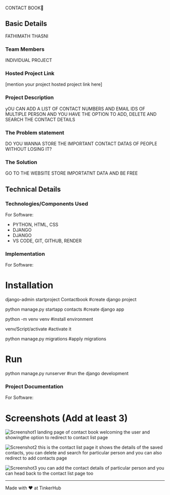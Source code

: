 CONTACT BOOK🎯


## Basic Details
FATHIMATH THASNI


### Team Members
INDIVIDUAL PROJECT


### Hosted Project Link
[mention your project hosted project link here]

### Project Description
yOU CAN ADD A LIST OF CONTACT NUMBERS AND EMAIL IDS OF MULTIPLE PERSON AND YOU HAVE THE OPTION TO ADD, DELETE AND SEARCH THE CONTACT DETAILS
### The Problem statement
DO YOU WANNA STORE THE IMPORTANT CONTACT DATAS OF PEOPLE WITHOUT LOSING IT?

### The Solution
GO TO THE WEBSITE STORE IMPORTATNT DATA AND BE FREE

## Technical Details
### Technologies/Components Used
For Software:
- PYTHON, HTML, CSS
- DJANGO
- DJANGO
- VS CODE, GIT, GITHUB, RENDER



### Implementation
For Software:
# Installation
django-admin startproject Contactbook #create django project

python manage.py startapp contacts #create django app

python -m venv venv #install environment

venv/Script/activate #activate it

python manage.py migrations #apply migrations

# Run
python manage.py runserver #run the django development 

### Project Documentation
For Software:

# Screenshots (Add at least 3)
![Screenshot1](https://github.com/user-attachments/assets/4f988290-a5a1-4d88-92f0-c43f51641c97)
landing page of contact book welcoming the user and showingthe option to redirect to contact list page

![Screenshot2](https://github.com/user-attachments/assets/30b4a189-7062-4f54-87b3-305bab5098c8)
this is the contact list page it shows the details of the saved contacts, you can delete and search for particular person and you can also redirect to add contacts page

![Screenshot3](https://github.com/user-attachments/assets/5e8fd707-fd58-4e35-8ed9-27b243afcd0c)
you can add the contact details of particular person and you can head back to the contact list page too






---
Made with ❤️ at TinkerHub
